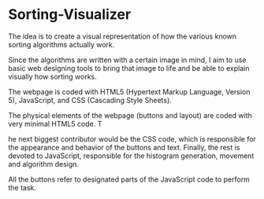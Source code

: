# Sorting-Visualizer

The idea is to create a visual representation of how the various known sorting algorithms actually work. 

Since the algorithms are written with a certain image in mind, I aim to use basic web designing tools to bring that image to life and be able to explain visually how sorting works. 

The webpage is coded with HTML5 (Hypertext Markup Language, Version 5), JavaScript, and CSS (Cascading Style Sheets). 

The physical elements of the webpage (buttons and layout) are coded with very minimal HTML5 code. T

he next biggest contributor would be the CSS code, which is responsible for the appearance and behavior of the buttons and text. 
Finally, the rest is devoted to JavaScript, responsible for the histogram generation, movement and algorithm design. 

All the buttons refer to designated parts of the JavaScript code to perform the task.
